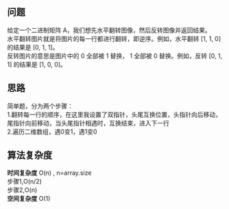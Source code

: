 ## 问题 ##
给定一个二进制矩阵 A，我们想先水平翻转图像，然后反转图像并返回结果。  
水平翻转图片就是将图片的每一行都进行翻转，即逆序。例如，水平翻转 [1, 1, 0] 的结果是 [0, 1, 1]。  
反转图片的意思是图片中的 0 全部被 1 替换， 1 全部被 0 替换。例如，反转 [0, 1, 1] 的结果是 [1, 0, 0]。  
## 思路 ##
简单题，分为两个步骤：  
1.翻转每一行的顺序，在这里我设置了双指针，头尾互换位置，头指针向后移动，尾指针向前移动，当头尾指针相遇时，互换结束，进入下一行  
2.遍历二维数组，遇0变1，遇1变0
## 算法复杂度 ##
**时间复杂度**&nbsp;O(n)&nbsp;,&nbsp;n=array.size  
步骤1,O(n/2)  
步骤2,O(n)  
**空间复杂度**&nbsp;O(1)
